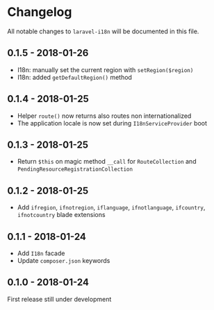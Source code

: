 # Changelog
All notable changes to `laravel-i18n` will be documented in this file.

## 0.1.5 - 2018-01-26
* I18n: manually set the current region with `setRegion($region)`
* I18n: added `getDefaultRegion()` method

## 0.1.4 - 2018-01-25
* Helper `route()` now returns also routes non internationalized
* The application locale is now set during `I18nServiceProvider` boot

## 0.1.3 - 2018-01-25
* Return `$this` on magic method `__call` for `RouteCollection` and `PendingResourceRegistrationCollection`

## 0.1.2 - 2018-01-25
* Add `ifregion`, `ifnotregion`, `iflanguage`, `ifnotlanguage`, `ifcountry`, `ifnotcountry` blade extensions 

## 0.1.1 - 2018-01-24
* Add `I18n` facade
* Update `composer.json` keywords

## 0.1.0 - 2018-01-24
First release still under development